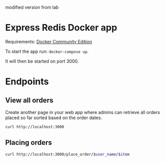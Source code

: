 modified version from lab

# Express Redis Docker app

Requirements: [Docker Community Edition](https://www.docker.com/community-edition)

To start the app run: `docker-compose up`.

It will then be started on port 3000.

# Endpoints

## View all orders
Create another page in your web app where admins can retrieve all orders placed so far sorted based on the order dates.
```sh
curl http://localhost:3000
```

## Placing orders
```sh
curl http://localhost:3000/place_order/$user_name/$item
```
